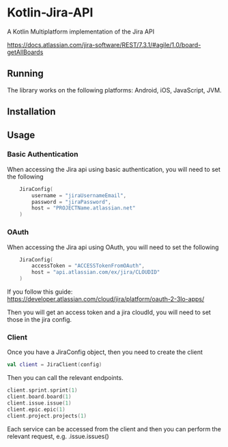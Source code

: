 # Kotlin-Jira-API

A Kotlin Multiplatform implementation of the Jira API

https://docs.atlassian.com/jira-software/REST/7.3.1/#agile/1.0/board-getAllBoards

## Running

The library works on the following platforms: Android, iOS, JavaScript, JVM.

## Installation

## Usage

### Basic Authentication

When accessing the Jira api using basic authentication, you will need to set the following

```kotlin
    JiraConfig(
        username = "jiraUsernameEmail",
        password = "jiraPassword",
        host = "PROJECTName.atlassian.net"
    )
```

### OAuth

When accessing the Jira api using OAuth, you will need to set the following

```kotlin
    JiraConfig(
        accessToken = "ACCESSTokenFromOAuth",
        host = "api.atlassian.com/ex/jira/CLOUDID"
    )
```

If you follow this guide: https://developer.atlassian.com/cloud/jira/platform/oauth-2-3lo-apps/

Then you will get an access token and a jira cloudId, you will need to set those in the jira config.

### Client

Once you have a JiraConfig object, then you need to create the client

```kotlin
val client = JiraClient(config)
```

Then you can call the relevant endpoints.

```kotlin
client.sprint.sprint(1)
client.board.board(1)
client.issue.issue(1)
client.epic.epic(1)
client.project.projects(1)
```

Each service can be accessed from the client and then you can perform the relevant request, e.g. .issue.issues()
